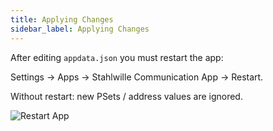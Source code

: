 ```yaml
---
title: Applying Changes
sidebar_label: Applying Changes
---
```


After editing `appdata.json` you must restart the app:

Settings → Apps → Stahlwille Communication App → Restart.

Without restart: new PSets / address values are ignored.



![Restart App](/img/SW766/restart.png)
